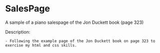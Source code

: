 # SalesPage
 A sample of a piano salespage of the Jon Duckett book (page 323)

Description:

    - Following the example page of the Jon Duckett book on page 323 to exercise my html and css skills.